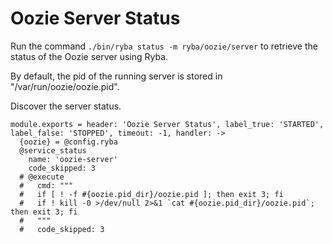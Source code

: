 
# Oozie Server Status

Run the command `./bin/ryba status -m ryba/oozie/server` to retrieve the status
of the Oozie server using Ryba.

By default, the pid of the running server is stored in
"/var/run/oozie/oozie.pid".

Discover the server status.

    module.exports = header: 'Oozie Server Status', label_true: 'STARTED', label_false: 'STOPPED', timeout: -1, handler: ->
      {oozie} = @config.ryba
      @service_status 
        name: 'oozie-server'
        code_skipped: 3
      # @execute
      #   cmd: """
      #   if [ ! -f #{oozie.pid_dir}/oozie.pid ]; then exit 3; fi
      #   if ! kill -0 >/dev/null 2>&1 `cat #{oozie.pid_dir}/oozie.pid`; then exit 3; fi
      #   """
      #   code_skipped: 3
